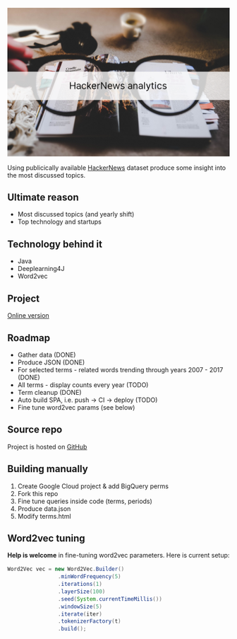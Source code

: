 ![HackerNews analytics](hnstats-ewan-robertson-208059.png)

Using publicically available [HackerNews](https://news.ycombinator.com) dataset produce some insight into the most discussed topics.

## Ultimate reason

  * Most discussed topics (and yearly shift)
  * Top technology and startups

## Technology behind it

  * Java
  * Deeplearning4J
  * Word2vec

## Project

[Online version](http://wizecore.com/hnstats/terms.html)

## Roadmap
- Gather data (DONE)
- Produce JSON (DONE)
- For selected terms - related words trending through years 2007 - 2017 (DONE)
- All terms - display counts every year (TODO)
- Term cleanup (DONE)
- Auto build SPA, i.e. push -> CI -> deploy (TODO)
- Fine tune word2vec params (see below)

## Source repo

Project is hosted on [GitHub](https://github.com/wizecore/hnstats)

## Building manually

1. Create Google Cloud project & add BigQuery perms
2. Fork this repo
3. Fine tune queries inside code (terms, periods)
4. Produce data.json
5. Modify terms.html

## Word2vec tuning

**Help is welcome** in fine-tuning word2vec parameters. Here is current setup:

```java
Word2Vec vec = new Word2Vec.Builder()
                .minWordFrequency(5)
                .iterations(1)
                .layerSize(100)
                .seed(System.currentTimeMillis())
                .windowSize(5)
                .iterate(iter)
                .tokenizerFactory(t)
                .build();
```
